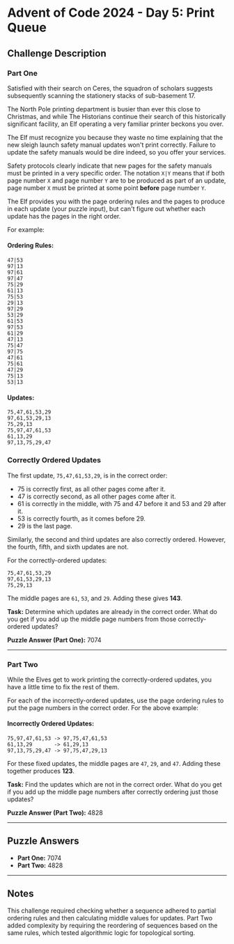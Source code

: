 # Advent of Code 2024 - Day 5: Print Queue

## Challenge Description

### Part One

Satisfied with their search on Ceres, the squadron of scholars suggests subsequently scanning the stationery stacks of sub-basement 17.

The North Pole printing department is busier than ever this close to Christmas, and while The Historians continue their search of this historically significant facility, an Elf operating a very familiar printer beckons you over.

The Elf must recognize you because they waste no time explaining that the new sleigh launch safety manual updates won't print correctly. Failure to update the safety manuals would be dire indeed, so you offer your services.

Safety protocols clearly indicate that new pages for the safety manuals must be printed in a very specific order. The notation `X|Y` means that if both page number `X` and page number `Y` are to be produced as part of an update, page number `X` must be printed at some point **before** page number `Y`.

The Elf provides you with the page ordering rules and the pages to produce in each update (your puzzle input), but can't figure out whether each update has the pages in the right order.

For example:

#### Ordering Rules:
```
47|53
97|13
97|61
97|47
75|29
61|13
75|53
29|13
97|29
53|29
61|53
97|53
61|29
47|13
75|47
97|75
47|61
75|61
47|29
75|13
53|13
```

#### Updates:
```
75,47,61,53,29
97,61,53,29,13
75,29,13
75,97,47,61,53
61,13,29
97,13,75,29,47
```

### Correctly Ordered Updates
The first update, `75,47,61,53,29`, is in the correct order:
- 75 is correctly first, as all other pages come after it.
- 47 is correctly second, as all other pages come after it.
- 61 is correctly in the middle, with 75 and 47 before it and 53 and 29 after it.
- 53 is correctly fourth, as it comes before 29.
- 29 is the last page.

Similarly, the second and third updates are also correctly ordered. However, the fourth, fifth, and sixth updates are not.

For the correctly-ordered updates:
```
75,47,61,53,29
97,61,53,29,13
75,29,13
```
The middle pages are `61`, `53`, and `29`. Adding these gives **143**.

**Task:** Determine which updates are already in the correct order. What do you get if you add up the middle page numbers from those correctly-ordered updates?

**Puzzle Answer (Part One):** 7074

---

### Part Two

While the Elves get to work printing the correctly-ordered updates, you have a little time to fix the rest of them.

For each of the incorrectly-ordered updates, use the page ordering rules to put the page numbers in the correct order. For the above example:

#### Incorrectly Ordered Updates:
```
75,97,47,61,53 -> 97,75,47,61,53
61,13,29       -> 61,29,13
97,13,75,29,47 -> 97,75,47,29,13
```

For these fixed updates, the middle pages are `47`, `29`, and `47`. Adding these together produces **123**.

**Task:** Find the updates which are not in the correct order. What do you get if you add up the middle page numbers after correctly ordering just those updates?

**Puzzle Answer (Part Two):** 4828

---

## Puzzle Answers

- **Part One:** 7074  
- **Part Two:** 4828  

---

## Notes

This challenge required checking whether a sequence adhered to partial ordering rules and then calculating middle values for updates. Part Two added complexity by requiring the reordering of sequences based on the same rules, which tested algorithmic logic for topological sorting.